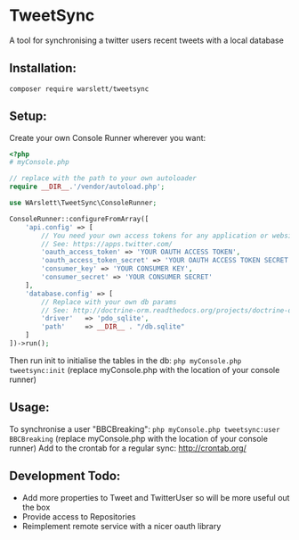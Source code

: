 TweetSync
=======
A tool for synchronising a twitter users recent tweets with a local database

Installation:
-----------
`composer require warslett/tweetsync`

Setup:
-----------

Create your own Console Runner wherever you want:

```php
<?php
# myConsole.php

// replace with the path to your own autoloader
require __DIR__.'/vendor/autoload.php';

use WArslett\TweetSync\ConsoleRunner;

ConsoleRunner::configureFromArray([
    'api.config' => [
        // You need your own access tokens for any application or website that interacts with twitter.
        // See: https://apps.twitter.com/
        'oauth_access_token' => 'YOUR OAUTH ACCESS TOKEN',
        'oauth_access_token_secret' => 'YOUR OAUTH ACCESS TOKEN SECRET',
        'consumer_key' => 'YOUR CONSUMER KEY',
        'consumer_secret' => 'YOUR CONSUMER SECRET'
    ],
    'database.config' => [
        // Replace with your own db params
        // See: http://doctrine-orm.readthedocs.org/projects/doctrine-dbal/en/latest/reference/configuration.html
        'driver'   => 'pdo_sqlite',
        'path'     => __DIR__ . "/db.sqlite"
    ]
])->run();
```

Then run init to initialise the tables in the db: `php myConsole.php tweetsync:init` (replace myConsole.php with the location of your console runner)

Usage:
-----------
To synchronise a user "BBCBreaking": `php myConsole.php tweetsync:user BBCBreaking` (replace myConsole.php with the location of your console runner)
Add to the crontab for a regular sync: http://crontab.org/

Development Todo:
-----------
* Add more properties to Tweet and TwitterUser so will be more useful out the box
* Provide access to Repositories
* Reimplement remote service with a nicer oauth library
